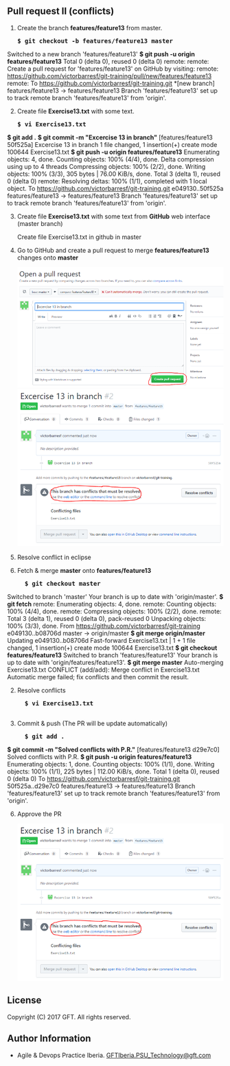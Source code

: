 ## Pull request II (conflicts)

 1. Create the branch **features/feature13** from master.  

    <pre>
    <b>$ git checkout -b features/feature13 master</b>
Switched to a new branch 'features/feature13'
<b>$ git push -u origin features/feature13</b>
Total 0 (delta 0), reused 0 (delta 0)
remote:
remote: Create a pull request for 'features/feature13' on GitHub by visiting:
remote:      https://github.com/victorbarresf/git-training/pull/new/features/feature13
remote:
To https://github.com/victorbarresf/git-training.git
 *[new branch]      features/feature13 -> features/feature13
Branch 'features/feature13' set up to track remote branch 'features/feature13' from 'origin'.
    </pre>  
    
 2. Create file **Exercise13.txt** with some text.  

    <pre>
    <b>$ vi Exercise13.txt</b>
<b>$ git add .</b>
<b>$ git commit -m "Excercise 13 in branch"</b>
[features/feature13 50f525a] Excercise 13 in branch
 1 file changed, 1 insertion(+)
 create mode 100644 Exercise13.txt
<b>$ git push -u origin features/feature13</b>
Enumerating objects: 4, done.
Counting objects: 100% (4/4), done.
Delta compression using up to 4 threads
Compressing objects: 100% (2/2), done.
Writing objects: 100% (3/3), 305 bytes | 76.00 KiB/s, done.
Total 3 (delta 1), reused 0 (delta 0)
remote: Resolving deltas: 100% (1/1), completed with 1 local object.
To https://github.com/victorbarresf/git-training.git
   e049130..50f525a  features/feature13 -> features/feature13
Branch 'features/feature13' set up to track remote branch 'features/feature13' from 'origin'.
    </pre>  
    
 3. Create file **Exercise13.txt** with some text from **GitHub** web interface (master branch)  

    Create file Exercise13.txt in github in master  
        
 4. Go to GitHub and create a pull request to merge **features/feature13** changes onto **master**  
  
    ![alt text](resources/img/00.png)  
    ![alt text](resources/img/01.png)  

 5. Resolve conflict in eclipse  
   1. Fetch & merge **master** onto **features/feature13**  
   
        <pre>
        <b>$ git checkout master</b>
Switched to branch 'master'
Your branch is up to date with 'origin/master'.
<b>$ git fetch</b>
remote: Enumerating objects: 4, done.
remote: Counting objects: 100% (4/4), done.
remote: Compressing objects: 100% (2/2), done.
remote: Total 3 (delta 1), reused 0 (delta 0), pack-reused 0
Unpacking objects: 100% (3/3), done.
From https://github.com/victorbarresf/git-training
   e049130..b08706d  master     -> origin/master
<b>$ git merge origin/master</b>
Updating e049130..b08706d
Fast-forward
 Exercise13.txt | 1 +
 1 file changed, 1 insertion(+)
 create mode 100644 Exercise13.txt
<b>$ git checkout features/feature13</b>
Switched to branch 'features/feature13'
Your branch is up to date with 'origin/features/feature13'.
<b>$ git merge master</b>
Auto-merging Exercise13.txt
CONFLICT (add/add): Merge conflict in Exercise13.txt
Automatic merge failed; fix conflicts and then commit the result.
        </pre>  

   2. Resolve conflicts  

        <pre>
        <b>$ vi Exercise13.txt</b>
        </pre>  
        
   3. Commit & push (The PR will be update automatically)  
 
        <pre>
        <b>$ git add .</b>
<b>$ git commit -m "Solved conflicts with P.R."</b>
[features/feature13 d29e7c0] Solved conflicts with P.R.
<b>$ git push -u origin features/feature13</b>
Enumerating objects: 1, done.
Counting objects: 100% (1/1), done.
Writing objects: 100% (1/1), 225 bytes | 112.00 KiB/s, done.
Total 1 (delta 0), reused 0 (delta 0)
To https://github.com/victorbarresf/git-training.git
   50f525a..d29e7c0  features/feature13 -> features/feature13
Branch 'features/feature13' set up to track remote branch 'features/feature13' from 'origin'.
        </pre>  

 6. Approve the PR  

    ![alt text](resources/img/01.png) 

## License
Copyright (C) 2017 GFT. All rights reserved.

## Author Information
* Agile & Devops Practice Iberia. GFTIberia.PSU_Technology@gft.com
